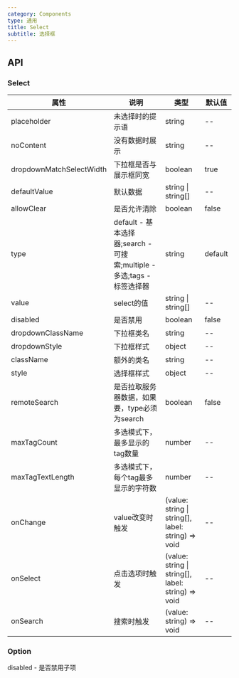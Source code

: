 ```yaml
---
category: Components
type: 通用
title: Select
subtitle: 选择框
---
```


## API

### Select

| 属性 | 说明 | 类型 | 默认值 |
| --- | --- | ---  | ---   |
|placeholder|未选择时的提示语|string|--|
|noContent|没有数据时展示|string|--|
|dropdownMatchSelectWidth|下拉框是否与展示框同宽|boolean|true|
|defaultValue|默认数据|string \| string[]|--|
|allowClear|是否允许清除|boolean|false|
|type|default - 基本选择器;search - 可搜索;multiple - 多选;tags - 标签选择器|string|default|
|value|select的值|string \| string[]|--|
|disabled|是否禁用|boolean|false|
|dropdownClassName|下拉框类名|string|--|
|dropdownStyle|下拉框样式|object|--|
|className|额外的类名|string|--|
|style|选择框样式|object|--|
|remoteSearch|是否拉取服务器数据，如果要，type必须为search|boolean|false|
|maxTagCount|多选模式下，最多显示的tag数量|number|--|
|maxTagTextLength|多选模式下，每个tag最多显示的字符数|number|--|
|onChange|value改变时触发|(value: string \| string[], label: string) => void|--|
|onSelect|点击选项时触发|(value: string \| string[], label: string) => void|--|
|onSearch|搜索时触发|(value: string) => void|--|


### Option

disabled - 是否禁用子项

